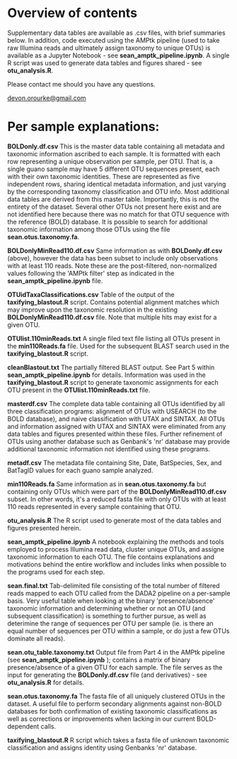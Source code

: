 # Overview of contents

Supplementary data tables are available as .csv files, with brief summaries below. In addition, code executed using the AMPtk pipeline (used to take raw Illumina reads and ultimately assign taxonomy to unique OTUs) is available as a Jupyter Notebook - see **sean_amptk_pipeline.ipynb**. A single R script was used to generate data tables and figures shared - see **otu_analysis.R**.  

Please contact me should you have any questions.

devon.orourke@gmail.com

# Per sample explanations:

**BOLDonly.df.csv**
This is the master data table containing all metadata and taxonomic information ascribed to each sample. It is formatted with each row representing a unique observation per sample, per OTU. That is, a single guano sample may have 5 different OTU sequences present, each with their own taxonomic identities. These are represented as five independent rows, sharing identical metadata information, and just varying by the corresponding taxonomy classification and OTU info. Most additional data tables are derived from this master table. Importantly, this is not the entirety of the dataset. Several other OTUs not present here exist and are not identified here because there was no match for that OTU sequence with the reference (BOLD) database. It is possible to search for additional taxonomic information among those OTUs using the file **sean.otus.taxonomy.fa**.  

**BOLDonlyMinRead110.df.csv**
Same information as with **BOLDonly.df.csv** (above), however the data has been subset to include only observations with at least 110 reads. Note these are the post-filtered, non-normalized values following the 'AMPtk filter' step as indicated in the **sean_amptk_pipeline.ipynb** file.

**OTUidTaxaClassifications.csv**
Table of the output of the **taxifying_blastout.R** script. Contains potential alignment matches which may improve upon the taxonomic resolution in the existing **BOLDonlyMinRead110.df.csv** file. Note that multiple hits may exist for a given OTU.

**OTUlist.110minReads.txt**
A single filed text file listing all OTUs present in the **min110Reads.fa** file. Used for the subsequent BLAST search used in the **taxifying_blastout.R** script.

**cleanBlastout.txt**
The partially filtered BLAST output. See Part 5 within **sean_amptk_pipeline.ipynb** for details. Information was used in the **taxifying_blastout.R** script to generate taxonomic assignments for each OTU present in the **OTUlist.110minReads.txt** file.

**masterdf.csv**
The complete data table containing all OTUs identified by all three classification programs: alignment of OTUs with USEARCH (to the BOLD database), and naive classification with UTAX and SINTAX. All OTUs and information assigned with UTAX and SINTAX were eliminated from any data tables and figures presented within these files. Further refinement of OTUs using another database such as Genbank's 'nr' database may provide additional taxonomic information not identified using these programs.  

**metadf.csv**
The metadata file containing Site, Date, BatSpecies, Sex, and BatTagID values for each guano sample analyzed.

**min110Reads.fa**
Same information as in **sean.otus.taxonomy.fa** but containing only OTUs which were part of the **BOLDonlyMinRead110.df.csv** subset. In other words, it's a reduced fasta file with only OTUs with at least 110 reads represented in every sample containing that OTU.

**otu_analysis.R**
The R script used to generate most of the data tables and figures presented herein.  

**sean_amptk_pipeline.ipynb**
A notebook explaining the methods and tools employed to process Illumina read data, cluster unique OTUs, and assigne taxonomic information to each OTU. The file contains explanations and motivations behind the entire workflow and includes links when possible to the programs used for each step.

**sean.final.txt**
Tab-delimited file consisting of the total number of filtered reads mapped to each OTU called from the DADA2 pipeline on a per-sample basis. Very useful table when looking at the binary 'presence/absence' taxonomic information and determining whether or not an OTU (and subsequent classification) is something to further pursue, as well as deterimine the range of sequences per OTU per sample (ie. is there an equal number of sequences per OTU within a sample, or do just a few OTUs dominate all reads).

**sean.otu_table.taxonomy.txt**
Output file from Part 4 in the AMPtk pipeline (see **sean_amptk_pipeline.ipynb** ); contains a matrix of binary presence/absence of a given OTU for each sample. The file serves as the input for generating the **BOLDonly.df.csv** file (and derivatives) - see **otu_analysis.R** for details.

**sean.otus.taxonomy.fa**
The fasta file of all uniquely clustered OTUs in the dataset. A useful file to perform secondary alignments against non-BOLD databases for both confirmation of existing taxonomic classifications as well as corrections or improvements when lacking in our current BOLD-dependent calls.

**taxifying_blastout.R**
R script which takes a fasta file of unknown taxonomic classification and assigns identity using Genbanks 'nr' database.
